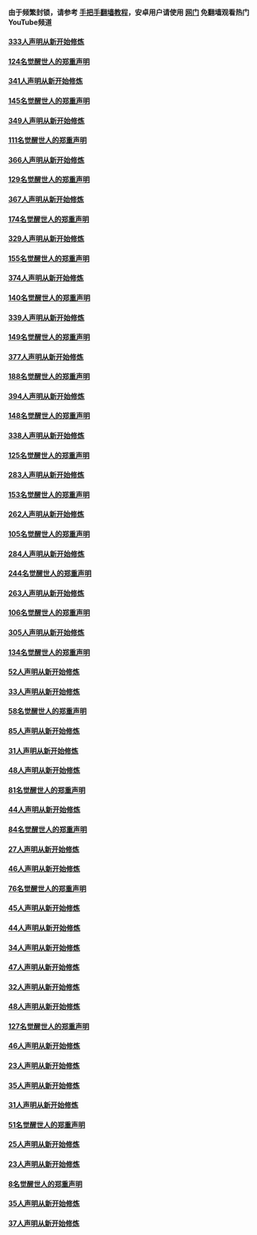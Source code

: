 #### 由于频繁封锁，请参考 [手把手翻墙教程](https://github.com/gfw-breaker/guides/wiki/)，安卓用户请使用 [网门](https://github.com/gfw-breaker/nogfw/blob/master/dl.md?t=06290800) 免翻墙观看热门YouTube频道 

#### [333人声明从新开始修炼](../pages/91/427525.md?t=06290800) 

#### [124名觉醒世人的郑重声明](../pages/91/427524.md?t=06290800) 

#### [341人声明从新开始修炼](../pages/91/427255.md?t=06290800) 

#### [145名觉醒世人的郑重声明](../pages/91/427254.md?t=06290800) 

#### [349人声明从新开始修炼](../pages/91/426969.md?t=06290800) 

#### [111名觉醒世人的郑重声明](../pages/91/426968.md?t=06290800) 

#### [366人声明从新开始修炼](../pages/91/426737.md?t=06290800) 

#### [129名觉醒世人的郑重声明](../pages/91/426736.md?t=06290800) 

#### [367人声明从新开始修炼](../pages/91/426421.md?t=06290800) 

#### [174名觉醒世人的郑重声明](../pages/91/426420.md?t=06290800) 

#### [329人声明从新开始修炼](../pages/91/426139.md?t=06290800) 

#### [155名觉醒世人的郑重声明](../pages/91/426138.md?t=06290800) 

#### [374人声明从新开始修炼](../pages/91/425811.md?t=06290800) 

#### [140名觉醒世人的郑重声明](../pages/91/425810.md?t=06290800) 

#### [339人声明从新开始修炼](../pages/91/425690.md?t=06290800) 

#### [149名觉醒世人的郑重声明](../pages/91/425689.md?t=06290800) 

#### [377人声明从新开始修炼](../pages/91/424867.md?t=06290800) 

#### [188名觉醒世人的郑重声明](../pages/91/424866.md?t=06290800) 

#### [394人声明从新开始修炼](../pages/91/423914.md?t=06290800) 

#### [148名觉醒世人的郑重声明](../pages/91/423913.md?t=06290800) 

#### [338人声明从新开始修炼](../pages/91/423540.md?t=06290800) 

#### [125名觉醒世人的郑重声明](../pages/91/423539.md?t=06290800) 

#### [283人声明从新开始修炼](../pages/91/423296.md?t=06290800) 

#### [153名觉醒世人的郑重声明](../pages/91/423295.md?t=06290800) 

#### [262人声明从新开始修炼](../pages/91/423004.md?t=06290800) 

#### [105名觉醒世人的郑重声明](../pages/91/423003.md?t=06290800) 

#### [284人声明从新开始修炼](../pages/91/422707.md?t=06290800) 

#### [244名觉醒世人的郑重声明](../pages/91/422706.md?t=06290800) 

#### [263人声明从新开始修炼](../pages/91/422553.md?t=06290800) 

#### [106名觉醒世人的郑重声明](../pages/91/422552.md?t=06290800) 

#### [305人声明从新开始修炼](../pages/91/422153.md?t=06290800) 

#### [134名觉醒世人的郑重声明](../pages/91/422152.md?t=06290800) 

#### [52人声明从新开始修炼](../pages/91/421846.md?t=06290800) 

#### [33人声明从新开始修炼](../pages/91/421804.md?t=06290800) 

#### [58名觉醒世人的郑重声明](../pages/91/421845.md?t=06290800) 

#### [85人声明从新开始修炼](../pages/91/421769.md?t=06290800) 

#### [31人声明从新开始修炼](../pages/91/421763.md?t=06290800) 

#### [48人声明从新开始修炼](../pages/91/421605.md?t=06290800) 

#### [81名觉醒世人的郑重声明](../pages/91/421656.md?t=06290800) 

#### [44人声明从新开始修炼](../pages/91/421544.md?t=06290800) 

#### [84名觉醒世人的郑重声明](../pages/91/421543.md?t=06290800) 

#### [27人声明从新开始修炼](../pages/91/421465.md?t=06290800) 

#### [46人声明从新开始修炼](../pages/91/421454.md?t=06290800) 

#### [76名觉醒世人的郑重声明](../pages/91/421453.md?t=06290800) 

#### [45人声明从新开始修炼](../pages/91/421452.md?t=06290800) 

#### [44人声明从新开始修炼](../pages/91/421422.md?t=06290800) 

#### [34人声明从新开始修炼](../pages/91/421322.md?t=06290800) 

#### [47人声明从新开始修炼](../pages/91/421264.md?t=06290800) 

#### [32人声明从新开始修炼](../pages/91/421225.md?t=06290800) 

#### [48人声明从新开始修炼](../pages/91/421202.md?t=06290800) 

#### [127名觉醒世人的郑重声明](../pages/91/421224.md?t=06290800) 

#### [46人声明从新开始修炼](../pages/91/421203.md?t=06290800) 

#### [23人声明从新开始修炼](../pages/91/421138.md?t=06290800) 

#### [35人声明从新开始修炼](../pages/91/421122.md?t=06290800) 

#### [31人声明从新开始修炼](../pages/91/421081.md?t=06290800) 

#### [51名觉醒世人的郑重声明](../pages/91/421080.md?t=06290800) 

#### [25人声明从新开始修炼](../pages/91/421020.md?t=06290800) 

#### [23人声明从新开始修炼](../pages/91/420884.md?t=06290800) 

#### [8名觉醒世人的郑重声明](../pages/91/420883.md?t=06290800) 

#### [35人声明从新开始修炼](../pages/91/420809.md?t=06290800) 

#### [37人声明从新开始修炼](../pages/91/420766.md?t=06290800) 

